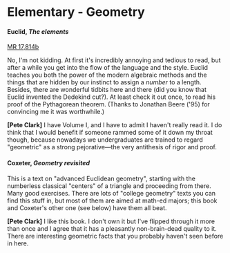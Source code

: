# Elementary - Geometry

#### Euclid, *The elements*

[MR 17,814b](http://www.ams.org/mathscinet-getitem?mr=17%2C814b)

No, I'm not kidding.  At first it's incredibly annoying and tedious to read, but after a while
you get into the flow of the language and the style.  Euclid teaches you both the power of the
modern algebraic methods and the things that are hidden by our instinct to assign a *number* to
a length.  Besides, there are wonderful tidbits here and there (did you know that Euclid
invented the Dedekind cut?).  At least check it out once, to read his proof of the Pythagorean
theorem.  (Thanks to Jonathan Beere ('95) for convincing me it was worthwhile.)

**[Pete Clark]** I have Volume I, and I have to admit I haven't really read it.  I do think
that I would benefit if someone rammed some of it down my throat though, because nowadays we
undergraduates are trained to regard "geometric" as a strong pejorative&mdash;the very
antithesis of rigor and proof.

#### Coxeter, *Geometry revisited*

This is a text on "advanced Euclidean geometry", starting with the numberless classical
"centers" of a triangle and proceeding from there.  Many good exercises.  There are lots of
"college geometry" texts you can find this stuff in, but most of them are aimed at math-ed
majors; this book and Coxeter's other one (see below) have them all beat.

**[Pete Clark]** I like this book.  I don't own it but I've flipped through it more than once
and I agree that it has a pleasantly non-brain-dead quality to it.  There are interesting
geometric facts that you probably haven't seen before in here.
